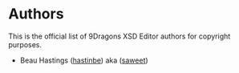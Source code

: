 # Authors

This is the official list of 9Dragons XSD Editor authors for copyright purposes.

- Beau Hastings ([hastinbe](https://github.com/hastinbe)) aka ([saweet](http://www.elitepvpers.com/forum/members/499233-saweet.html))